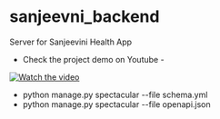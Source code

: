 # sanjeevni_backend
Server for Sanjeevini Health App


- Check the project demo on Youtube - 

<a href="https://www.youtube.com/watch?v=KHK_jaB4D0g" target="_blank">
  <img src="https://img.youtube.com/vi/KHK_jaB4D0g/0.jpg" alt="Watch the video">
</a>


- python manage.py spectacular --file schema.yml
- python manage.py spectacular --file openapi.json